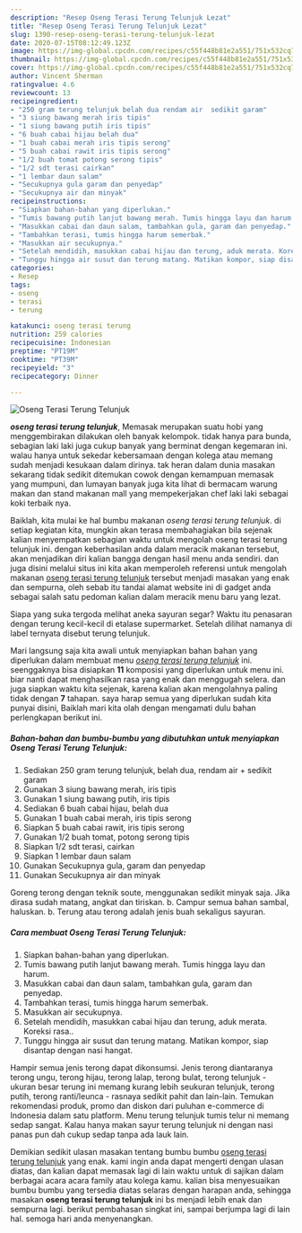 ```yaml
---
description: "Resep Oseng Terasi Terung Telunjuk Lezat"
title: "Resep Oseng Terasi Terung Telunjuk Lezat"
slug: 1390-resep-oseng-terasi-terung-telunjuk-lezat
date: 2020-07-15T08:12:49.123Z
image: https://img-global.cpcdn.com/recipes/c55f448b81e2a551/751x532cq70/oseng-terasi-terung-telunjuk-foto-resep-utama.jpg
thumbnail: https://img-global.cpcdn.com/recipes/c55f448b81e2a551/751x532cq70/oseng-terasi-terung-telunjuk-foto-resep-utama.jpg
cover: https://img-global.cpcdn.com/recipes/c55f448b81e2a551/751x532cq70/oseng-terasi-terung-telunjuk-foto-resep-utama.jpg
author: Vincent Sherman
ratingvalue: 4.6
reviewcount: 13
recipeingredient:
- "250 gram terung telunjuk belah dua rendam air  sedikit garam"
- "3 siung bawang merah iris tipis"
- "1 siung bawang putih iris tipis"
- "6 buah cabai hijau belah dua"
- "1 buah cabai merah iris tipis serong"
- "5 buah cabai rawit iris tipis serong"
- "1/2 buah tomat potong serong tipis"
- "1/2 sdt terasi cairkan"
- "1 lembar daun salam"
- "Secukupnya gula garam dan penyedap"
- "Secukupnya air dan minyak"
recipeinstructions:
- "Siapkan bahan-bahan yang diperlukan."
- "Tumis bawang putih lanjut bawang merah. Tumis hingga layu dan harum."
- "Masukkan cabai dan daun salam, tambahkan gula, garam dan penyedap."
- "Tambahkan terasi, tumis hingga harum semerbak."
- "Masukkan air secukupnya."
- "Setelah mendidih, masukkan cabai hijau dan terung, aduk merata. Koreksi rasa.."
- "Tunggu hingga air susut dan terung matang. Matikan kompor, siap disantap dengan nasi hangat."
categories:
- Resep
tags:
- oseng
- terasi
- terung

katakunci: oseng terasi terung 
nutrition: 259 calories
recipecuisine: Indonesian
preptime: "PT19M"
cooktime: "PT39M"
recipeyield: "3"
recipecategory: Dinner

---
```



![Oseng Terasi Terung Telunjuk](https://img-global.cpcdn.com/recipes/c55f448b81e2a551/751x532cq70/oseng-terasi-terung-telunjuk-foto-resep-utama.jpg)

<b><i>oseng terasi terung telunjuk</i></b>, Memasak merupakan suatu hobi yang menggembirakan dilakukan oleh banyak kelompok. tidak hanya para bunda, sebagian laki laki juga cukup banyak yang berminat dengan kegemaran ini. walau hanya untuk sekedar kebersamaan dengan kolega atau memang sudah menjadi kesukaan dalam dirinya. tak heran dalam dunia masakan sekarang tidak sedikit ditemukan cowok dengan kemampuan memasak yang mumpuni, dan lumayan banyak juga kita lihat di bermacam warung makan dan stand makanan mall yang mempekerjakan chef laki laki sebagai koki terbaik nya.

Baiklah, kita mulai ke hal bumbu makanan <i>oseng terasi terung telunjuk</i>. di setiap kegiatan kita, mungkin akan terasa membahagiakan bila sejenak kalian menyempatkan sebagian waktu untuk mengolah oseng terasi terung telunjuk ini. dengan keberhasilan anda dalam meracik makanan tersebut, akan menjadikan diri kalian bangga dengan hasil menu anda sendiri. dan juga disini melalui situs ini kita akan memperoleh referensi untuk mengolah makanan <u>oseng terasi terung telunjuk</u> tersebut menjadi masakan yang enak dan sempurna, oleh sebab itu tandai alamat website ini di gadget anda sebagai salah satu pedoman kalian dalam meracik menu baru yang lezat.

Siapa yang suka tergoda melihat aneka sayuran segar? Waktu itu penasaran dengan terung kecil-kecil di etalase supermarket. Setelah dilihat namanya di label ternyata disebut terung telunjuk.


Mari langsung saja kita awali untuk menyiapkan bahan bahan yang diperlukan dalam membuat menu <u><i>oseng terasi terung telunjuk</i></u> ini. seenggaknya bisa disiapkan <b>11</b> komposisi yang diperlukan untuk menu ini. biar nanti dapat menghasilkan rasa yang enak dan menggugah selera. dan juga siapkan waktu kita sejenak, karena kalian akan mengolahnya paling tidak dengan <b>7</b> tahapan. saya harap semua yang diperlukan sudah kita punyai disini, Baiklah mari kita olah dengan mengamati dulu bahan perlengkapan berikut ini.

<!--inarticleads1-->

##### Bahan-bahan dan bumbu-bumbu yang dibutuhkan untuk menyiapkan Oseng Terasi Terung Telunjuk:

1. Sediakan 250 gram terung telunjuk, belah dua, rendam air + sedikit garam
1. Gunakan 3 siung bawang merah, iris tipis
1. Gunakan 1 siung bawang putih, iris tipis
1. Sediakan 6 buah cabai hijau, belah dua
1. Gunakan 1 buah cabai merah, iris tipis serong
1. Siapkan 5 buah cabai rawit, iris tipis serong
1. Gunakan 1/2 buah tomat, potong serong tipis
1. Siapkan 1/2 sdt terasi, cairkan
1. Siapkan 1 lembar daun salam
1. Gunakan Secukupnya gula, garam dan penyedap
1. Gunakan Secukupnya air dan minyak


Goreng terong dengan teknik soute, menggunakan sedikit minyak saja. Jika dirasa sudah matang, angkat dan tiriskan. b. Campur semua bahan sambal, haluskan. b. Terung atau terong adalah jenis buah sekaligus sayuran. 

<!--inarticleads2-->

##### Cara membuat Oseng Terasi Terung Telunjuk:

1. Siapkan bahan-bahan yang diperlukan.
1. Tumis bawang putih lanjut bawang merah. Tumis hingga layu dan harum.
1. Masukkan cabai dan daun salam, tambahkan gula, garam dan penyedap.
1. Tambahkan terasi, tumis hingga harum semerbak.
1. Masukkan air secukupnya.
1. Setelah mendidih, masukkan cabai hijau dan terung, aduk merata. Koreksi rasa..
1. Tunggu hingga air susut dan terung matang. Matikan kompor, siap disantap dengan nasi hangat.


Hampir semua jenis terong dapat dikonsumsi. Jenis terong diantaranya terong ungu, terong hijau, terong lalap, terong bulat, terong telunjuk - ukuran besar terung ini memang kurang lebih seukuran telunjuk, terong putih, terong ranti/leunca - rasnaya sedikit pahit dan lain-lain. Temukan rekomendasi produk, promo dan diskon dari puluhan e-commerce di Indonesia dalam satu platform. Menu terung telunjuk tumis telur ni memang sedap sangat. Kalau hanya makan sayur terung telunjuk ni dengan nasi panas pun dah cukup sedap tanpa ada lauk lain. 

Demikian sedikit ulasan masakan tentang bumbu bumbu <u>oseng terasi terung telunjuk</u> yang enak. kami ingin anda dapat mengerti dengan ulasan diatas, dan kalian dapat memasak lagi di lain waktu untuk di sajikan dalam berbagai acara acara family atau kolega kamu. kalian bisa menyesuaikan bumbu bumbu yang tersedia diatas selaras dengan harapan anda, sehingga masakan <b>oseng terasi terung telunjuk</b> ini bs menjadi lebih enak dan sempurna lagi. berikut pembahasan singkat ini, sampai berjumpa lagi di lain hal. semoga hari anda menyenangkan.
